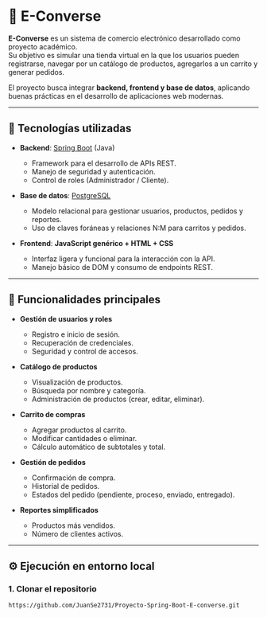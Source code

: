 # 🛒 E-Converse

**E-Converse** es un sistema de comercio electrónico desarrollado como proyecto académico.  
Su objetivo es simular una tienda virtual en la que los usuarios pueden registrarse, navegar por un catálogo de productos, agregarlos a un carrito y generar pedidos.  

El proyecto busca integrar **backend, frontend y base de datos**, aplicando buenas prácticas en el desarrollo de aplicaciones web modernas.

---

## 🚀 Tecnologías utilizadas

- **Backend**: [Spring Boot](https://spring.io/projects/spring-boot) (Java)  
  - Framework para el desarrollo de APIs REST.  
  - Manejo de seguridad y autenticación.  
  - Control de roles (Administrador / Cliente).  

- **Base de datos**: [PostgreSQL](https://www.postgresql.org/)  
  - Modelo relacional para gestionar usuarios, productos, pedidos y reportes.  
  - Uso de claves foráneas y relaciones N:M para carritos y pedidos.  

- **Frontend**: **JavaScript genérico + HTML + CSS**  
  - Interfaz ligera y funcional para la interacción con la API.  
  - Manejo básico de DOM y consumo de endpoints REST.  

---

## 📂 Funcionalidades principales

- **Gestión de usuarios y roles**  
  - Registro e inicio de sesión.  
  - Recuperación de credenciales.  
  - Seguridad y control de accesos.  

- **Catálogo de productos**  
  - Visualización de productos.  
  - Búsqueda por nombre y categoría.  
  - Administración de productos (crear, editar, eliminar).  

- **Carrito de compras**  
  - Agregar productos al carrito.  
  - Modificar cantidades o eliminar.  
  - Cálculo automático de subtotales y total.  

- **Gestión de pedidos**  
  - Confirmación de compra.  
  - Historial de pedidos.  
  - Estados del pedido (pendiente, proceso, enviado, entregado).  

- **Reportes simplificados**  
  - Productos más vendidos.  
  - Número de clientes activos.  

---

## ⚙️ Ejecución en entorno local

### 1. Clonar el repositorio
```bash
https://github.com/JuanSe2731/Proyecto-Spring-Boot-E-converse.git

